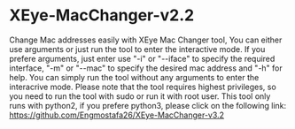 # XEye-MacChanger-v2.2
Change Mac addresses easily with XEye Mac Changer tool, You can either use arguments or just run the tool to enter the interactive mode. If you prefere arguments, just enter use "-i" or "--iface" to specify the required interface, "-m" or "--mac" to specify the desired mac address and "-h" for help. You can simply run the tool without any arguments to enter the interacrive mode. Please note that the tool requires highest privileges, so you need to run the tool with sudo or run it with root user.
This tool only runs with python2, if you prefere python3, please click on the following link:
https://github.com/Engmostafa26/XEye-MacChanger-v3.2
